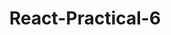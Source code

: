 # <p align="center">React-Practical-6</p>

<br />

<!-- ---

## Live Working Link

---

<br />

- [https://prince-react-practical-5.netlify.app](https://prince-react-practical-5.netlify.app)

<br />

---

## Live Working Link

---

- Html
- Css
- Bootstrap
- Javascript
- ReactJs
- Redux
- RTK Query

<br />

---

## Project Setup

---

<br />

- ### **Recommended IDE Setup**

  > VsCode/ sublime text

- ### **Install Package**

  > `npm install`

- ### **Compile and Hot-reload for Development**

  > `npm run dev`

- ### **Type Check, Compile and Minify for Production**
  > `npm run build`

<br />

---

## About Features

---

<br />

- The User List APP application includes the following features:

  - You can able to show all user list
  - on hover any specific user you can able to she it's profile card
  - Data Fetch Using RTK Query So the Unique Data Fetched only Once

- API : [https://test-react-5cd74-default-rtdb.firebaseio.com/users.json](https://test-react-5cd74-default-rtdb.firebaseio.com/users.json)
  <br />

---

## About Practical Components

---

<br />

- Components Structure

**App** => All Application Components Render Here

- **Interface** => For Type Casting All Data Interface are Listed Here
- **Store** => Featching and Give All Manuplation and Data of Application
- **Provider** => Provide Data of Application using Redux from `store component`
  - **UserList** => Here I List All User Data
  - **Profile** => This Component Show all Specific user _Card_

<br />

---

## Unique of the Practical

---

<br />

- Unique Data Fetched only Once
- When any Profle care Show only the specific Profile card is render , not any other are rendering

<br />

---

## Live Practical Demo

---

<br />

<img src="https://github.com/princesimform/React-Practical-5/assets/125016923/df377f96-54a7-4005-a9ab-e9ad9fb9f2b5" align="center"/>

<img src="https://github.com/princesimform/React-Practical-5/assets/125016923/97d65283-7151-4c4b-ae9d-4f2452f641f3" align="center"/> -->
